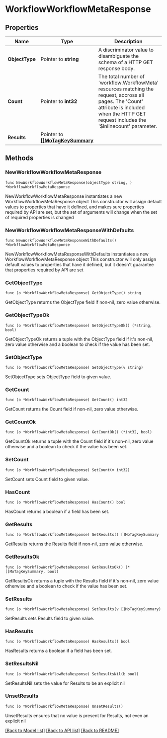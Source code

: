 # WorkflowWorkflowMetaResponse

## Properties

Name | Type | Description | Notes
------------ | ------------- | ------------- | -------------
**ObjectType** | Pointer to **string** | A discriminator value to disambiguate the schema of a HTTP GET response body. | 
**Count** | Pointer to **int32** | The total number of &#39;workflow.WorkflowMeta&#39; resources matching the request, accross all pages. The &#39;Count&#39; attribute is included when the HTTP GET request includes the &#39;$inlinecount&#39; parameter. | [optional] 
**Results** | Pointer to [**[]MoTagKeySummary**](mo.TagKeySummary.md) |  | [optional] 

## Methods

### NewWorkflowWorkflowMetaResponse

`func NewWorkflowWorkflowMetaResponse(objectType string, ) *WorkflowWorkflowMetaResponse`

NewWorkflowWorkflowMetaResponse instantiates a new WorkflowWorkflowMetaResponse object
This constructor will assign default values to properties that have it defined,
and makes sure properties required by API are set, but the set of arguments
will change when the set of required properties is changed

### NewWorkflowWorkflowMetaResponseWithDefaults

`func NewWorkflowWorkflowMetaResponseWithDefaults() *WorkflowWorkflowMetaResponse`

NewWorkflowWorkflowMetaResponseWithDefaults instantiates a new WorkflowWorkflowMetaResponse object
This constructor will only assign default values to properties that have it defined,
but it doesn't guarantee that properties required by API are set

### GetObjectType

`func (o *WorkflowWorkflowMetaResponse) GetObjectType() string`

GetObjectType returns the ObjectType field if non-nil, zero value otherwise.

### GetObjectTypeOk

`func (o *WorkflowWorkflowMetaResponse) GetObjectTypeOk() (*string, bool)`

GetObjectTypeOk returns a tuple with the ObjectType field if it's non-nil, zero value otherwise
and a boolean to check if the value has been set.

### SetObjectType

`func (o *WorkflowWorkflowMetaResponse) SetObjectType(v string)`

SetObjectType sets ObjectType field to given value.


### GetCount

`func (o *WorkflowWorkflowMetaResponse) GetCount() int32`

GetCount returns the Count field if non-nil, zero value otherwise.

### GetCountOk

`func (o *WorkflowWorkflowMetaResponse) GetCountOk() (*int32, bool)`

GetCountOk returns a tuple with the Count field if it's non-nil, zero value otherwise
and a boolean to check if the value has been set.

### SetCount

`func (o *WorkflowWorkflowMetaResponse) SetCount(v int32)`

SetCount sets Count field to given value.

### HasCount

`func (o *WorkflowWorkflowMetaResponse) HasCount() bool`

HasCount returns a boolean if a field has been set.

### GetResults

`func (o *WorkflowWorkflowMetaResponse) GetResults() []MoTagKeySummary`

GetResults returns the Results field if non-nil, zero value otherwise.

### GetResultsOk

`func (o *WorkflowWorkflowMetaResponse) GetResultsOk() (*[]MoTagKeySummary, bool)`

GetResultsOk returns a tuple with the Results field if it's non-nil, zero value otherwise
and a boolean to check if the value has been set.

### SetResults

`func (o *WorkflowWorkflowMetaResponse) SetResults(v []MoTagKeySummary)`

SetResults sets Results field to given value.

### HasResults

`func (o *WorkflowWorkflowMetaResponse) HasResults() bool`

HasResults returns a boolean if a field has been set.

### SetResultsNil

`func (o *WorkflowWorkflowMetaResponse) SetResultsNil(b bool)`

 SetResultsNil sets the value for Results to be an explicit nil

### UnsetResults
`func (o *WorkflowWorkflowMetaResponse) UnsetResults()`

UnsetResults ensures that no value is present for Results, not even an explicit nil

[[Back to Model list]](../README.md#documentation-for-models) [[Back to API list]](../README.md#documentation-for-api-endpoints) [[Back to README]](../README.md)


